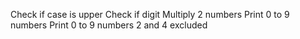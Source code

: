 Check if case is upper
Check if digit
Multiply 2 numbers
Print 0 to 9 numbers
Print 0 to 9 numbers 2 and 4 excluded
